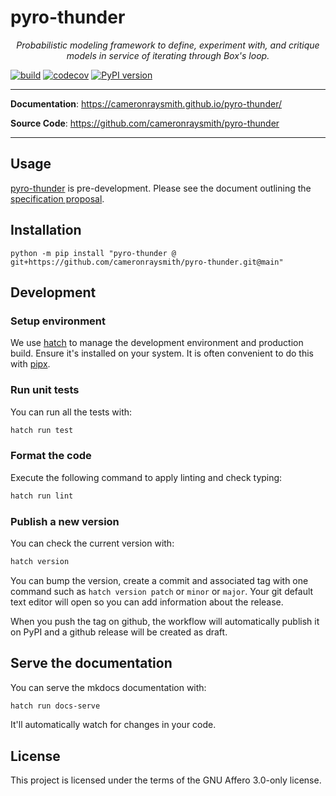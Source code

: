 # pyro-thunder

<p align="center">
    <em>Probabilistic modeling framework to define, experiment with, and critique models in service of iterating through Box's loop.</em>
</p>

[![build](https://github.com/cameronraysmith/pyro-thunder/workflows/Build/badge.svg)](https://github.com/cameronraysmith/pyro-thunder/actions)
[![codecov](https://codecov.io/gh/cameronraysmith/pyro-thunder/branch/main/graph/badge.svg)](https://codecov.io/gh/cameronraysmith/pyro-thunder)
[![PyPI version](https://badge.fury.io/py/pyro-thunder.svg)](https://badge.fury.io/py/pyro-thunder)

---

**Documentation**: <a href="https://cameronraysmith.github.io/pyro-thunder/" target="_blank">https://cameronraysmith.github.io/pyro-thunder/</a>

**Source Code**: <a href="https://github.com/cameronraysmith/pyro-thunder" target="_blank">https://github.com/cameronraysmith/pyro-thunder</a>

---

## Usage

[pyro-thunder](https://github.com/cameronraysmith/pyro-thunder) is pre-development. Please see the document outlining the [specification proposal](https://cameronraysmith.github.io/pyro-thunder/specification).

## Installation

```console
python -m pip install "pyro-thunder @ git+https://github.com/cameronraysmith/pyro-thunder.git@main"
```

## Development

### Setup environment

We use [hatch](https://hatch.pypa.io/latest/install/) to manage the development environment and production build. Ensure it's installed on your system. It is often convenient to do this with [pipx](https://pypa.github.io/pipx/installation/).

### Run unit tests

You can run all the tests with:

```bash
hatch run test
```

### Format the code

Execute the following command to apply linting and check typing:

```bash
hatch run lint
```

### Publish a new version

You can check the current version with:

```bash
hatch version
```

You can bump the version, create a commit and associated tag with one command such as `hatch version patch` or `minor` or `major`. Your git default text editor will open so you can add information about the release.

When you push the tag on github, the workflow will automatically publish it on PyPI and a github release will be created as draft.

## Serve the documentation

You can serve the mkdocs documentation with:

```bash
hatch run docs-serve
```

It'll automatically watch for changes in your code.

## License

This project is licensed under the terms of the GNU Affero 3.0-only license.
